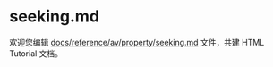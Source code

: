 seeking.md
===

欢迎您编辑 <a target="__blank" href="https://github.com/jaywcjlove/html-tutorial/blob/master/docs/reference/av/property/seeking.md">docs/reference/av/property/seeking.md</a> 文件，共建 HTML Tutorial 文档。